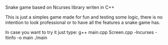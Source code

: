 Snake game based on Ncurses library writen in C++

This is just a simples game made for fun and testing some logic, there is no intention to look professional or to have all the features a snake game has.

In case you want to try it just type:
g++ main.cpp Screen.cpp -lncurses -ltinfo -o main
./main
